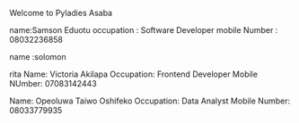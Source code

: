Welcome to Pyladies Asaba 

name:Samson Eduotu
occupation : Software Developer
mobile Number : 08032236858


name :solomon


rita
Name: Victoria Akilapa
Occupation: Frontend Developer
Mobile NUmber: 07083142443

Name: Opeoluwa Taiwo Oshifeko
Occupation: Data Analyst
Mobile Number: 08033779935
